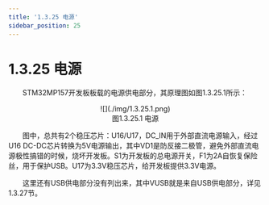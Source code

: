 ```yaml
---
title: '1.3.25 电源'
sidebar_position: 25
---
```


# 1.3.25 电源   

&emsp;&emsp;STM32MP157开发板板载的电源供电部分，其原理图如图1.3.25.1所示：

<center>
![](./img/1.3.25.1.png)<br/>
图1.3.25.1 电源
</center>


&emsp;&emsp;图中，总共有2个稳压芯片：U16/U17，DC_IN用于外部直流电源输入，经过U16 DC-DC芯片转换为5V电源输出，其中VD1是防反接二极管，避免外部直流电源极性搞错的时候，烧坏开发板。S1为开发板的总电源开关，F1为2A自恢复保险丝，用于保护USB。U17为3.3V稳压芯片，给开发板提供3.3V电源。 

&emsp;&emsp;这里还有USB供电部分没有列出来，其中VUSB就是来自USB供电部分，详见1.3.27节。















